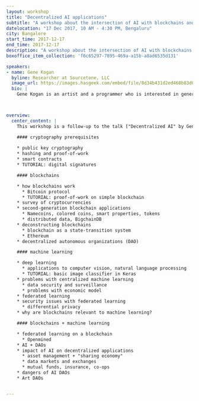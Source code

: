 ```yaml
---
layout: workshop
title: "Decentralized AI applications"
subtitle: "A workshop about the intersection of AI with blockchains and smart contracts."
datelocation: "17 Dec 2017, 10 AM - 4:30 PM, Bengaluru"
city: Bangalore
start_time: 2017-12-17
end_time: 2017-12-17
description: "A workshop about the intersection of AI with blockchains and smart contracts."
boxoffice_item_collection: 'f6c65297-7895-469a-a15b-a8ad6535d131'

speakers:
- name: Gene Kogan
  byline: Researcher at Sourcetone, LLC
  image_url: https://images.hasgeek.com/embed/file/8d34b431d2ed460b83d0492004988a99
  bio: |
    Gene Kogan is an artist and a programmer who is interested in generative systems, artificial intelligence, and software for creativity and self-expression. He is a collaborator within numerous [open-source](https://github.com/genekogan) software projects, and leads [workshops](http://genekogan.com/workshops/) and [talks](http://genekogan.com/cv/#talks) on topics at the intersection of code and art. Gene initiated and contributes to [ml4a](https://ml4a.github.io/), a free book about machine learning for artists, activists, and citizen scientists. He regularly publishes [video lectures](http://ml4a.github.io/classes/), writings, and tutorials to facilitate a greater public understanding of the topic.



overview:
  center_content: |
    This workshop is a follow-up to the talk ["Decentralized AI" by Gene Kogan on December 12](https://anthillinside.in/2017-dec-bangalore-lecture/), which is about the intersection of artificial intelligence with decentralization technologies such as blockchains and smart contracts. Primary sub-topics include blockchain mechanics and cryptography, federated learning, and security considerations. Relevant platforms will be introduced. The tentative syllabus is as follows:

    #### cryptography prerequisites
    
    * public key cryptography
    * hashing and proof-of-work
    * smart contracts
    * TUTORIAL: digital signatures

    #### blockchains

    * how blockchains work
      * Bitcoin protocol
      * TUTORIAL: proof-of-work on simple blockchain
    * survey of cryptocurrencies
    * second-generation blockchain applications
      * Namecoins, colored coins, smart properties, tokens
      * distributed data, BigchainDB
    * deconstructing blockchains
      * blockchain as a state-transition system
      * Ethereum
    * decentralized autonomous organizations (DAO)

    #### machine learning

    * deep learning
      * applications to computer vision, natural language processing
      * TUTORIAL: basic image classifier in Keras
    * problems with centralized machine learning
      * data security and surveillance
      * problems with economic model
    * federated learning
    * security issues with federated learning
      * differential privacy
    * why are blockchains relevant to machine learning?

    #### blockchains + machine learning

    * federated learning on a blockchain
      * Openmined
    * AI + DAOs
    * impact of AI on decentralized applications
      * asset management + "sharing economy"
      * data markets and exchanges
      * mutual funds, insurance, co-ops
    * dangers of AI DAOs
    * Art DAOs


---
```

